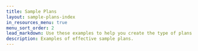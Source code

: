 ```yaml
---
title: Sample Plans
layout: sample-plans-index
in_resources_menu: true
menu_sort_order: 2
lead_markdown: Use these examples to help you create the type of plans that are accepted when applying for a permit.
description: Examples of effective sample plans.
---
```



